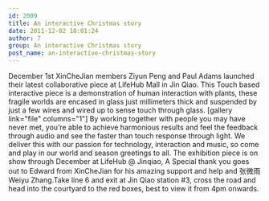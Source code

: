 ```yaml
---
id: 2009
title: An interactive Christmas story
date: 2011-12-02 18:01:24
author: 7
group: An interactive Christmas story
post_name: an-interactive-christmas-story
---
```


December 1st XinCheJian members Ziyun Peng and Paul Adams launched their latest collaborative piece at LifeHub Mall in Jin Qiao. This Touch based interactive piece is a demonstration of human interaction with plants, these fragile worlds are encased in glass just millimeters thick and suspended by just a few wires and wired up to sense touch through glass. [gallery link="file" columns="1"] By working together with people you may have never met, you’re able to achieve harmonious results and feel the feedback through audio and see the faster than touch response through light. We deliver this with our passion for technology, interaction and music, so come and play in our world and season greetings to all. The exhibition piece is on show through December at LifeHub @ Jinqiao, A Special thank you goes out to Edward from XinCheJian for his amazing support and help and 张微雨 Weiyu Zhang.Take line 6 and exit at Jin Qiao station #3, cross the road and head into the courtyard to the red boxes, best to view it from 4pm onwards.